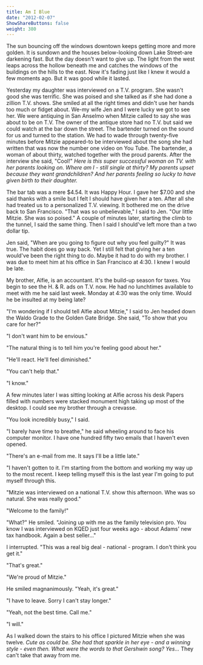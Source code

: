 ```yaml
---
title: Am I Blue
date: "2012-02-07"
ShowShareButtons: false
weight: 380
---
```


The sun bouncing off the windows downtown keeps getting more and more golden. It is sundown and the houses below-looking down Lake Street-are darkening fast. But the day doesn't want to give up. The light from the west leaps across the hollow beneath me and catches the windows of the buildings on the hills to the east. Now it's fading just like I knew it would a few moments ago. But it was good while it lasted. 

Yesterday my daughter was interviewed on a T.V. program. She wasn't good she was terrific. She was poised and she talked as if she had done a zillion T.V. shows. She smiled at all the right times and didn't use her hands too much or fidget about. We-my wife Jen and I were lucky we got to see her. We were antiquing in San Anselmo when Mitzie called to say she was about to be on T.V. The owner of the antique store had no T.V. but said we could watch at the bar down the street. The bartender turned on the sound for us and turned to the station. We had to wade through twenty-five minutes before Mitzie appeared-to be interviewed about the song she had written that was now the number one video on You Tube. The bartender, a woman of about thirty, watched together with the proud parents. After the interview she said, "Cool!" *Here is this super successful woman on TV. with her parents looking on. Where am I - still single at thirty? My parents upset because they want grandchildren? And her parents feeling so lucky to have given birth to their daughter.*

The bar tab was a mere $4.54. It was Happy Hour. I gave her $7.00 and she said thanks with a smile but I felt I should have given her a ten. After all she had treated us to a personalized T.V. viewing. It bothered me on the drive back to San Francisco. "That was so unbelievable," I said to Jen. "Our little Mitzie. She was so poised." A couple of minutes later, starting the climb to the tunnel, I said the same thing. Then I said I should've left more than a two dollar tip.

Jen said, "When are you going to figure out why you feel guilty?" It was true. The habit does go way back. Yet I still felt that giving her a ten would've been the right thing to do. Maybe it had to do with my brother. I was due to meet him at his office in San Francisco at 4:30. I knew I would be late. 

My brother, Alfie, is an accountant. It's the build-up season for taxes. You begin to see the H. & R. ads on T.V. now. He had no lunchtimes available to meet with me he said last week. Monday at 4:30 was the only time. Would he be insulted at my being late? 

"I'm wondering if I should tell Alfie about Mitzie," I said to Jen headed down the Waldo Grade to the Golden Gate Bridge. She said, "To show that you care for her?" 

"I don't want him to be envious."

"The natural thing is to tell him you're feeling good about her." 

"He'll react. He'll feel diminished." 

"You can't help that." 

"I know." 

A few minutes later I was sitting looking at Alfie across his desk Papers filled with numbers were stacked monument high taking up most of the desktop. I could see my brother through a crevasse. 

"You look incredibly busy," I said.

"I barely have time to breathe," he said wheeling around to face his computer monitor. I have one hundred fifty two emails that I haven't even opened. 

"There's an e-mail from me. It says I'll be a little late." 

"I haven't gotten to it. I'm starting from the bottom and working my way up to the most recent. I keep telling myself this is the last year I'm going to put myself through this.

"Mitzie was interviewed on a national T.V. show this afternoon. Whe was so natural. She was really good." 

"Welcome to the family!" 

"What?" He smiled. "Joining up with me as the family television pro. You know I was interviewed on KQED just four weeks ago - about Adams' new tax handbook. Again a best seller..."

I interrupted. "This was a real big deal - national - program. I don't think you get it."

"That's great."

"We're proud of Mitzie."

He smiled magnanimously. "Yeah, it's great."

"I have to leave. Sorry I can't stay longer."

"Yeah, not the best time. Call me."

"I will."

As I walked down the stairs to his office I pictured Mitzie when she was twelve. *Cute as could be. She had that sparkle in her eye - and a winning style - even then. What were the words to that Gershwin song? Yes...* They can't take that away from me.